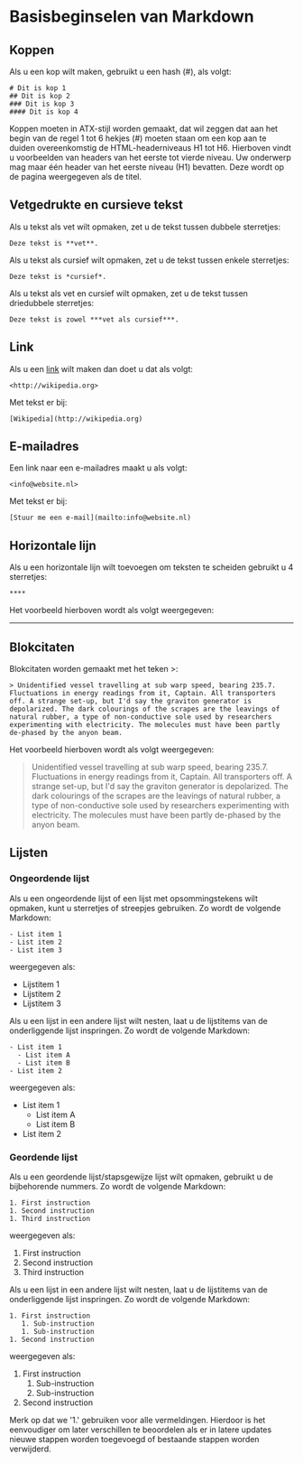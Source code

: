 # Basisbeginselen van Markdown

## Koppen
Als u een kop wilt maken, gebruikt u een hash (#), als volgt:

```
# Dit is kop 1
## Dit is kop 2
### Dit is kop 3
#### Dit is kop 4
```

Koppen moeten in ATX-stijl worden gemaakt, dat wil zeggen dat aan het begin van de regel 1 tot 6 hekjes (#) moeten staan om een kop aan te duiden overeenkomstig de HTML-headerniveaus H1 tot H6. Hierboven vindt u voorbeelden van headers van het eerste tot vierde niveau. Uw onderwerp mag maar één header van het eerste niveau (H1) bevatten. Deze wordt op de pagina weergegeven als de titel.

## Vetgedrukte en cursieve tekst
Als u tekst als vet wilt opmaken, zet u de tekst tussen dubbele sterretjes:

```
Deze tekst is **vet**.
```

Als u tekst als cursief wilt opmaken, zet u de tekst tussen enkele sterretjes:

```
Deze tekst is *cursief*.
```

Als u tekst als vet en cursief wilt opmaken, zet u de tekst tussen driedubbele sterretjes:

```
Deze tekst is zowel ***vet als cursief***.
```

## Link
Als u een [link](http://wikipedia.org) wilt maken dan doet u dat als volgt:

```
<http://wikipedia.org>
```

Met tekst er bij:

```
[Wikipedia](http://wikipedia.org)
```

## E-mailadres
Een link naar een e-mailadres maakt u als volgt:

```
<info@website.nl>
```

Met tekst er bij:

```
[Stuur me een e-mail](mailto:info@website.nl)
```

## Horizontale lijn
Als u een horizontale lijn wilt toevoegen om teksten te scheiden gebruikt u 4 sterretjes:

```
****
```

Het voorbeeld hierboven wordt als volgt weergegeven:

****

## Blokcitaten
Blokcitaten worden gemaakt met het teken >:

```
> Unidentified vessel travelling at sub warp speed, bearing 235.7. Fluctuations in energy readings from it, Captain. All transporters off. A strange set-up, but I'd say the graviton generator is depolarized. The dark colourings of the scrapes are the leavings of natural rubber, a type of non-conductive sole used by researchers experimenting with electricity. The molecules must have been partly de-phased by the anyon beam.
```

Het voorbeeld hierboven wordt als volgt weergegeven:
> Unidentified vessel travelling at sub warp speed, bearing 235.7. Fluctuations in energy readings from it, Captain. All transporters off. A strange set-up, but I'd say the graviton generator is depolarized. The dark colourings of the scrapes are the leavings of natural rubber, a type of non-conductive sole used by researchers experimenting with electricity. The molecules must have been partly de-phased by the anyon beam.

## Lijsten

### Ongeordende lijst
Als u een ongeordende lijst of een lijst met opsommingstekens wilt opmaken, kunt u sterretjes of streepjes gebruiken. Zo wordt de volgende Markdown:

```
- List item 1
- List item 2
- List item 3
```

weergegeven als:
- Lijstitem 1
- Lijstitem 2
- Lijstitem 3

Als u een lijst in een andere lijst wilt nesten, laat u de lijstitems van de onderliggende lijst inspringen. Zo wordt de volgende Markdown:

```
- List item 1
  - List item A
  - List item B
- List item 2
```

weergegeven als:

- List item 1
  - List item A
  - List item B
- List item 2

### Geordende lijst
Als u een geordende lijst/stapsgewijze lijst wilt opmaken, gebruikt u de bijbehorende nummers. Zo wordt de volgende Markdown:

```
1. First instruction
1. Second instruction
1. Third instruction
```

weergegeven als:
1. First instruction
1. Second instruction
1. Third instruction

Als u een lijst in een andere lijst wilt nesten, laat u de lijstitems van de onderliggende lijst inspringen. Zo wordt de volgende Markdown:

```
1. First instruction
   1. Sub-instruction
   1. Sub-instruction
1. Second instruction
```

weergegeven als:
1. First instruction
   1. Sub-instruction
   1. Sub-instruction
1. Second instruction

Merk op dat we '1.' gebruiken voor alle vermeldingen. Hierdoor is het eenvoudiger om later verschillen te beoordelen als er in latere updates nieuwe stappen worden toegevoegd of bestaande stappen worden verwijderd.
